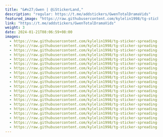 ```yaml
---
title: "&#x27;Gwen | @iStickerLand,"
description: "regular: https://t.me/addstickers/GwenTotalDramaVids"
featured_image: "https://raw.githubusercontent.com/kylelin1998/tg-sticker-spreading-worldwide-images/main/img/2133d19e-1d7a-4c61-9be4-4a509157420e.jpg"
link: "https://t.me/addstickers/GwenTotalDramaVids"
weight: 3
date: 2024-01-21T08:06:59+08:00
images:
  - https://raw.githubusercontent.com/kylelin1998/tg-sticker-spreading-worldwide-images/main/img/2133d19e-1d7a-4c61-9be4-4a509157420e.jpg
  - https://raw.githubusercontent.com/kylelin1998/tg-sticker-spreading-worldwide-images/main/img/f7e954eb-24f5-4584-9da5-aed3524a13af.jpg
  - https://raw.githubusercontent.com/kylelin1998/tg-sticker-spreading-worldwide-images/main/img/711980cf-4c24-4b35-94cb-707c035eba08.jpg
  - https://raw.githubusercontent.com/kylelin1998/tg-sticker-spreading-worldwide-images/main/img/c78d50a4-479d-4018-acec-7e99cba7e6ab.jpg
  - https://raw.githubusercontent.com/kylelin1998/tg-sticker-spreading-worldwide-images/main/img/ad8e7d4a-8420-4ed6-be55-00539ae2afc0.jpg
  - https://raw.githubusercontent.com/kylelin1998/tg-sticker-spreading-worldwide-images/main/img/fde17a05-7d2a-45a1-8db8-bf8dead4d341.jpg
  - https://raw.githubusercontent.com/kylelin1998/tg-sticker-spreading-worldwide-images/main/img/fdeca4d7-9958-413b-ac73-40fd28081823.jpg
  - https://raw.githubusercontent.com/kylelin1998/tg-sticker-spreading-worldwide-images/main/img/d95b487a-4567-446d-85aa-f457105b7430.jpg
  - https://raw.githubusercontent.com/kylelin1998/tg-sticker-spreading-worldwide-images/main/img/90887c86-412e-4192-96d7-ffb87b8f58fe.jpg
  - https://raw.githubusercontent.com/kylelin1998/tg-sticker-spreading-worldwide-images/main/img/a09e98a2-3cac-47c5-8b68-5a18d0127d08.jpg
  - https://raw.githubusercontent.com/kylelin1998/tg-sticker-spreading-worldwide-images/main/img/bd75bf60-b45e-4fe3-868c-782120493794.jpg
  - https://raw.githubusercontent.com/kylelin1998/tg-sticker-spreading-worldwide-images/main/img/c70a6e7f-45d9-4beb-9153-e6325db7a7f0.jpg
  - https://raw.githubusercontent.com/kylelin1998/tg-sticker-spreading-worldwide-images/main/img/44233bf5-5867-4240-93ee-02920fc8fd79.jpg
  - https://raw.githubusercontent.com/kylelin1998/tg-sticker-spreading-worldwide-images/main/img/9b873e95-5380-4fcc-8b10-2b1175b3a427.jpg
  - https://raw.githubusercontent.com/kylelin1998/tg-sticker-spreading-worldwide-images/main/img/8e6a8727-3ac0-4f96-b51d-d91f49d1ba04.jpg
  - https://raw.githubusercontent.com/kylelin1998/tg-sticker-spreading-worldwide-images/main/img/1c3e314a-288d-45fb-b36c-a125afb6be7d.jpg
  - https://raw.githubusercontent.com/kylelin1998/tg-sticker-spreading-worldwide-images/main/img/88f3b02f-2f73-4060-a270-02c43ea898f7.jpg
  - https://raw.githubusercontent.com/kylelin1998/tg-sticker-spreading-worldwide-images/main/img/a1b23712-196f-43f6-850e-18c0c4ff5b1e.jpg
  - https://raw.githubusercontent.com/kylelin1998/tg-sticker-spreading-worldwide-images/main/img/e9d2289a-76a3-43c2-85a8-d28d834387a6.jpg
  - https://raw.githubusercontent.com/kylelin1998/tg-sticker-spreading-worldwide-images/main/img/3c98a397-d74a-419b-a289-33b62cc9b800.jpg
---
```

